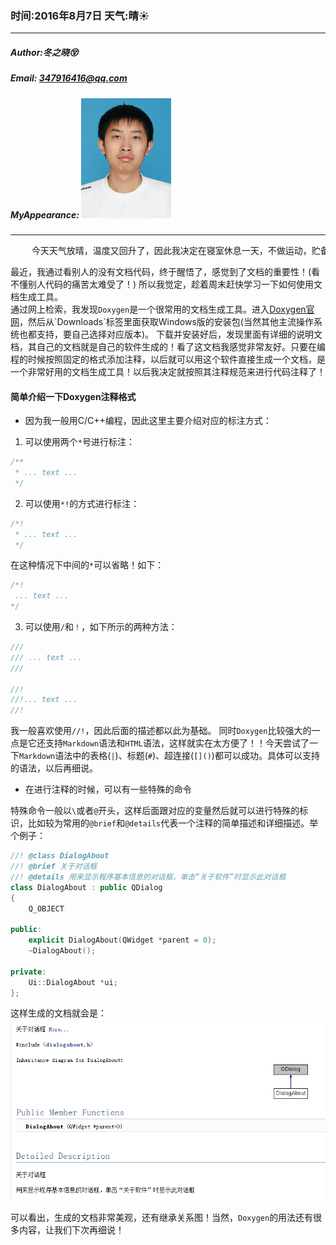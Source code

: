 ### 时间:2016年8月7日 天气:晴:sunny:
-----
#####   Author:冬之晓:dizzy_face:
#####   Email: 347916416@qq.com
#####   MyAppearance: ![MyAppearance](../MyPicture.JPG "我的头像")
----------

<pre>
    今天天气放晴，温度又回升了，因此我决定在寝室休息一天，不做运动，贮备能量……
</pre>

最近，我通过看别人的没有文档代码，终于醒悟了，感觉到了文档的重要性！(看不懂别人代码的痛苦太难受了！) 所以我觉定，趁着周末赶快学习一下如何使用文档生成工具。  
通过网上检索，我发现`Doxygen`是一个很常用的文档生成工具。进入[Doxygen官网](http://www.stack.nl/~dimitri/doxygen/ "Doxygen官网:http://www.stack.nl/~dimitri/doxygen/")，然后从`Downloads`标签里面获取Windows版的安装包(当然其他主流操作系统也都支持，要自己选择对应版本)。  
下载并安装好后，发现里面有详细的说明文档，其自己的文档就是自己的软件生成的！看了这文档我感觉非常友好。只要在编程的时候按照固定的格式添加注释，以后就可以用这个软件直接生成一个文档，是一个非常好用的文档生成工具！以后我决定就按照其注释规范来进行代码注释了！

#### 简单介绍一下Doxygen注释格式

- 因为我一般用C/C\+\+编程，因此这里主要介绍对应的标注方式：

1. 可以使用两个`*`号进行标注：

```C++
/**
 * ... text ...
 */
```

2. 可以使用`*!`的方式进行标注：

```C++
/*!
 * ... text ...
 */
```

在这种情况下中间的`*`可以省略！如下：  

```C++
/*!
 ... text ...
*/
```

3. 可以使用`/`和`！`，如下所示的两种方法：

```C++
///
/// ... text ...
///

//!
//!... text ...
//!
```

我一般喜欢使用`//!`，因此后面的描述都以此为基础。
同时`Doxygen`比较强大的一点是它还支持`Markdown`语法和`HTML`语法，这样就实在太方便了！！今天尝试了一下`Markdown`语法中的表格(`|`)、标题(`#`)、超连接(`[]()`)都可以成功。具体可以支持的语法，以后再细说。

- 在进行注释的时候，可以有一些特殊的命令

特殊命令一般以`\`或者`@`开头，这样后面跟对应的变量然后就可以进行特殊的标识，比如较为常用的`@brief`和`@details`代表一个注释的简单描述和详细描述。举个例子：

```C++
//! @class DialogAbout
//! @brief 关于对话框
//! @details 用来显示程序基本信息的对话框，单击“关于软件”时显示此对话框
class DialogAbout : public QDialog
{
    Q_OBJECT

public:
    explicit DialogAbout(QWidget *parent = 0);
    ~DialogAbout();

private:
    Ui::DialogAbout *ui;
};
```

这样生成的文档就会是：  
![文档图片](../diaryPic/aboutDoxygen.png "文档图片")

可以看出，生成的文档非常美观，还有继承关系图！当然，`Doxygen`的用法还有很多内容，让我们下次再细说！